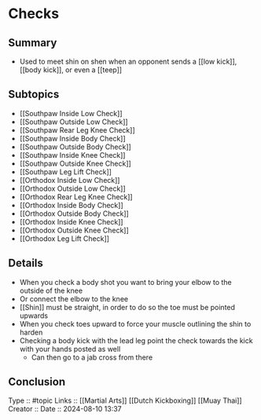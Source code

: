 # Checks

## Summary

- Used to meet shin on shen when an opponent sends a [[low kick]], [[body kick]], or even a [[teep]]
## Subtopics

- [[Southpaw Inside Low Check]]
- [[Southpaw Outside Low Check]]
- [[Southpaw Rear Leg Knee Check]]
- [[Southpaw Inside Body Check]]
- [[Southpaw Outside Body Check]]
- [[Southpaw Inside Knee Check]]
- [[Southpaw Outside Knee Check]]
- [[Southpaw Leg Lift Check]]
- [[Orthodox Inside Low Check]]
- [[Orthodox Outside Low Check]]
- [[Orthodox Rear Leg Knee Check]]
- [[Orthodox Inside Body Check]]
- [[Orthodox Outside Body Check]]
- [[Orthodox Inside Knee Check]]
- [[Orthodox Outside Knee Check]]
- [[Orthodox Leg Lift Check]]
## Details

- When you check a body shot you want to bring your elbow to the outside of the knee
- Or connect the elbow to the knee
- [[Shin]] must be straight, in order to do so the toe must be pointed upwards
- When you check toes upward to force your muscle outlining the shin to harden
- Checking a body kick with the lead leg point the check towards the kick with your hands posted as well
	- Can then go to a jab cross from there

## Conclusion


Type :: #topic
Links :: [[Martial Arts]] [[Dutch Kickboxing]] [[Muay Thai]]
Creator ::
Date ::  2024-08-10 13:37